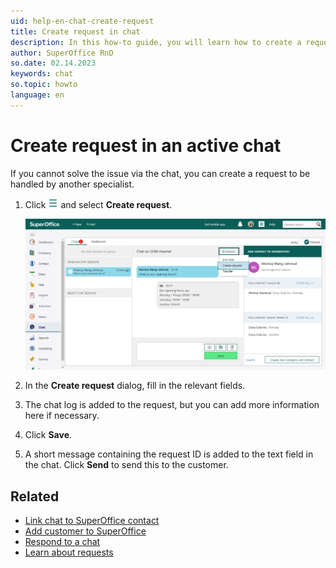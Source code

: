 ```yaml
---
uid: help-en-chat-create-request
title: Create request in chat
description: In this how-to guide, you will learn how to create a request in SuperOffice Chat.
author: SuperOffice RnD
so.date: 02.14.2023
keywords: chat
so.topic: howto
language: en
---
```


# Create request in an active chat

If you cannot solve the issue via the chat, you can create a request to be handled by another specialist.

1. Click ![icon][img1] and select **Create request**.

    ![Click on the Action button and Create request, and all information in the chat will be saved in the request -screenshot][img2]

2. In the **Create request** dialog, fill in the relevant fields.
3. The chat log is added to the request, but you can add more information here if necessary.
4. Click **Save**.
5. A short message containing the request ID is added to the text field in the chat. Click **Send** to send this to the customer.

## Related

* [Link chat to SuperOffice contact][1]
* [Add customer to SuperOffice][2]
* [Respond to a chat][3]
* [Learn about requests][4]

<!-- Referenced links -->
[1]: link-to-person.md
[2]: create-contact.md
[3]: respond.md
[4]: ../../request/learn/index.md

<!-- Referenced images -->
[img1]: ../../../media/icons/btn-menu.png
[img2]: media/chat-create-request.png
